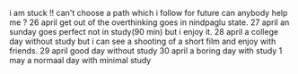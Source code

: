 i am stuck !! can't choose a path which i follow for future can anybody help me ?
26 april get out of the overthinking goes in nindpaglu state.
27 april an sunday goes perfect not in study(90 min) but i enjoy it. 
28 april a college day without study but i can see a shooting of a short film and enjoy with friends.
29 april good day without study 
30 april a boring day with study
1 may a normaal day with minimal study
